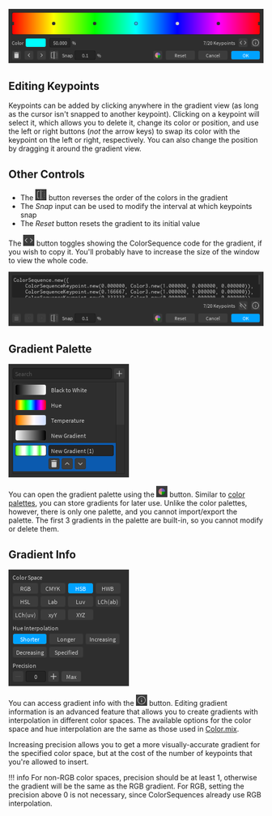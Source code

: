 ![The gradient editor window](../images/gradient-editor.png)

## Editing Keypoints

Keypoints can be added by clicking anywhere in the gradient view (as long as the cursor isn't snapped to another keypoint). Clicking on a keypoint will select it, which allows you to delete it, change its color or position, and use the left or right buttons (*not* the arrow keys) to swap its color with the keypoint on the left or right, respectively. You can also change the position by dragging it around the gradient view.

## Other Controls

- The ![reverse keypoint](../images/reverse.png) button reverses the order of the colors in the gradient
- The *Snap* input can be used to modify the interval at which keypoints snap
- The *Reset* button resets the gradient to its initial value

The ![ColorSequence code toggle](../images/cs-code-toggle.png) button toggles showing the ColorSequence code for the gradient, if you wish to copy it. You'll probably have to increase the size of the window to view the whole code.

![ColorSequence code](../images/cs-code-view.png)

## Gradient Palette

![The gradient palette window](../images/gradient-palette.png)

You can open the gradient palette using the ![gradient palette](../images/gradient-palette-btn.png) button. Similar to [color palettes](../color-editor/#palettes), you can store gradients for later use. Unlike the color palettes, however, there is only one palette, and you cannot import/export the palette. The first 3 gradients in the palette are built-in, so you cannot modify or delete them.

## Gradient Info

![The gradient information window](../images/gradient-info.png)

You can access gradient info with the ![gradient information](../images/gradient-info-btn.png) button. Editing gradient information is an advanced feature that allows you to create gradients with interpolation in different color spaces. The available options for the color space and hue interpolation are the same as those used in [Color.mix](https://blupo.github.io/Color/api/color/#colormix).

Increasing precision allows you to get a more visually-accurate gradient for the specified color space, but at the cost of the number of keypoints that you're allowed to insert.

!!! info
    For non-RGB color spaces, precision should be at least 1, otherwise the gradient will be the same as the RGB gradient. For RGB, setting the precision above 0 is not necessary, since ColorSequences already use RGB interpolation.